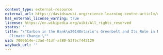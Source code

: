 ```yaml
---
content_type: external-resource
external_url: https://davidsuzuki.org/science-learning-centre-article/carbon-bank-ontarios-greenbelt-role-mitigating-climate-change/
has_external_license_warning: true
license: https://en.wikipedia.org/wiki/All_rights_reserved
status: ''
title: "\"Carbon in the Bank\u2014Ontario's Greenbelt and Its Role in Mitigating\_\
  Climate Change.\""
uid: 7000614e-c3ad-41df-a380-53f5cf442129
wayback_url: ''
---
```


